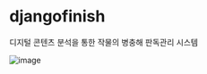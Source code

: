 # djangofinish
디지털 콘텐츠 분석을 통한 작물의 병충해 판독관리 시스템

![image](https://user-images.githubusercontent.com/86466096/141607380-ffc62b46-bffa-4c7a-b9f5-548b0a974c65.png)
